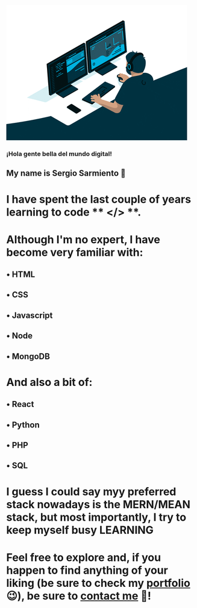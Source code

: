 ![coding!](https://github.com/gersiomarsiento/portfolio/blob/master/public/img/code.gif?raw=true)

### ¡Hola gente bella del mundo digital!

## My name is Sergio Sarmiento 🦝

# I have spent the last couple of years learning to code ** </> **. 

# Although I'm no expert, I have become very familiar with:

## • HTML
## • CSS
## • Javascript
## • Node
## • MongoDB

# And also a bit of:
## • React
## • Python
## • PHP
## • SQL

# I guess I could say myy preferred stack nowadays is the MERN/MEAN stack, but most importantly, I try to keep myself busy **LEARNING**

# Feel free to explore and, if you happen to find anything of your liking (be sure to check my [portfolio](https://gersiomarsiento.github.io/portfolio/) 😉), be sure to [contact me](mailto:sergioezequielsarmiento@gmail.com) 📧!
